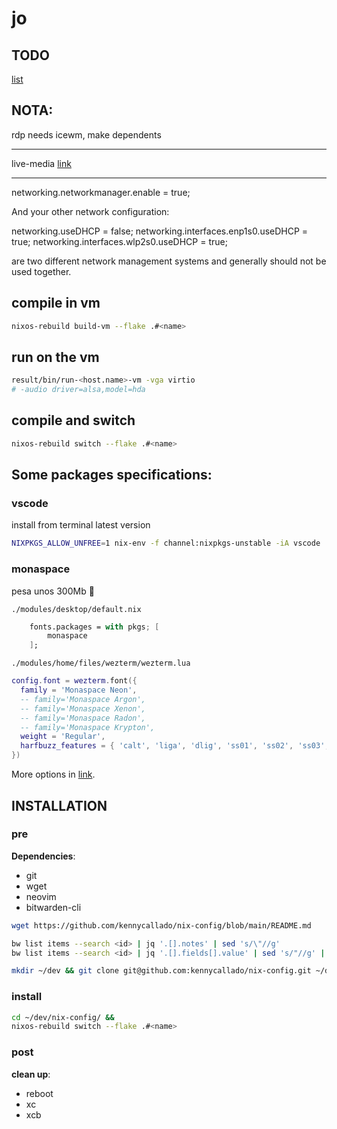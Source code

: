 # jo

## TODO

[list](./TODO.md)

## NOTA:

rdp needs icewm, make dependents

---

live-media [link](https://hoverbear.org/blog/nix-flake-live-media/)

---

networking.networkmanager.enable = true;

And your other network configuration:

  networking.useDHCP = false;
  networking.interfaces.enp1s0.useDHCP = true;
  networking.interfaces.wlp2s0.useDHCP = true;

are two different network management systems and generally should not be used together.

## compile in vm

``` bash
nixos-rebuild build-vm --flake .#<name>
```

## run on the vm

``` bash
result/bin/run-<host.name>-vm -vga virtio
# -audio driver=alsa,model=hda
```

## compile and switch

``` bash
nixos-rebuild switch --flake .#<name>
```

## Some packages specifications:

### vscode

install from terminal latest version

``` bash
NIXPKGS_ALLOW_UNFREE=1 nix-env -f channel:nixpkgs-unstable -iA vscode
```

### monaspace

pesa unos 300Mb 🥲 

`./modules/desktop/default.nix`
``` nix
    fonts.packages = with pkgs; [
        monaspace
    ];
```

`./modules/home/files/wezterm/wezterm.lua`
``` lua
config.font = wezterm.font({
  family = 'Monaspace Neon',
  -- family='Monaspace Argon',
  -- family='Monaspace Xenon',
  -- family='Monaspace Radon',
  -- family='Monaspace Krypton',
  weight = 'Regular',
  harfbuzz_features = { 'calt', 'liga', 'dlig', 'ss01', 'ss02', 'ss03', 'ss04', 'ss05', 'ss06', 'ss07', 'ss08' },
})
```

More options in [link](https://gist.github.com/ErebusBat/9744f25f3735c1e0491f6ef7f3a9ddc3).

## INSTALLATION

### pre

**Dependencies**:
- git
- wget
- neovim
- bitwarden-cli

``` bash
wget https://github.com/kennycallado/nix-config/blob/main/README.md
```

``` bash
bw list items --search <id> | jq '.[].notes' | sed 's/\"//g'
bw list items --search <id> | jq '.[].fields[].value' | sed 's/"//g' | xargs -I][ echo -e ][ > id_ed25519 && chmod 400 id_ed25519
```

``` bash
mkdir ~/dev && git clone git@github.com:kennycallado/nix-config.git ~/dev/nix-config
```

### install

``` bash
cd ~/dev/nix-config/ &&
nixos-rebuild switch --flake .#<name>
```

### post

**clean up**:
- reboot
- xc
- xcb

